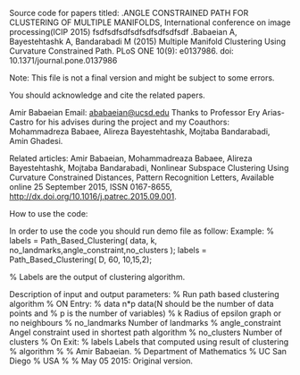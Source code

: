 Source code for papers titled:
.ANGLE CONSTRAINED PATH FOR CLUSTERING OF MULTIPLE MANIFOLDS, International conference on image processing(ICIP 2015)
fsdfsdfsdfsdfsdfsdfsdfsdf
.Babaeian A, Bayestehtashk A, Bandarabadi M (2015) Multiple Manifold Clustering Using Curvature Constrained Path. PLoS ONE 10(9): e0137986. doi: 10.1371/journal.pone.0137986

Note: This file is not a final version and might be subject to some errors.

You should acknowledge and cite the related papers.

Amir Babaeian
Email: ababaeian@ucsd.edu
Thanks to Professor Ery Arias-Castro for his advises during the project and  my Coauthors: Mohammadreza Babaee, Alireza Bayestehtashk, Mojtaba Bandarabadi, Amin Ghadesi.


Related articles:
Amir Babaeian, Mohammadreaza Babaee, Alireza Bayestehtashk, Mojtaba Bandarabadi, Nonlinear Subspace Clustering Using Curvature Constrained Distances, Pattern Recognition Letters, Available online 25 September 2015, ISSN 0167-8655, http://dx.doi.org/10.1016/j.patrec.2015.09.001.


How to use the code:

In order to use the code you should run demo file as follow:
Example:
% labels = Path_Based_Clustering( data, k, no_landmarks,angle_constraint,no_clusters );
labels = Path_Based_Clustering( D, 60, 10,15,2);

% Labels are the output of clustering algorithm.


Description of input and output parameters:
%        Run path based clustering algorithm
%        ON Entry:
%        data                  n*p data(N should be the number of data points and
%                              p is the number of variables)
%        k                     Radius of epsilon graph or no neighbours
%        no_landmarks          Number of landmarks
%        angle_constraint      Angel constraint used in shortest path algorithm
%        no_clusters           Number of clusters
%        On Exit:
%        labels                Labels that computed using result of clustering
%                              algorithm
%
%  Amir Babaeian.
%  Department of Mathematics
%  UC San Diego
%  USA
%
% May 05 2015: Original  version.




